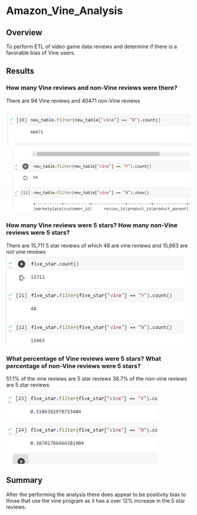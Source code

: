 # Amazon_Vine_Analysis
## Overview
To perform ETL of video game data reviews and determine if there is a favorable bias of Vine users.

## Results
### How many Vine reviews and non-Vine reviews were there?
There are 94 Vine reviews and 40471 non-Vine reviews

![image](https://github.com/KurtOtto90/Amazon_Vine_Analysis/blob/515fd6d6de81f0624e4424703935d431337fc950/pictures/non-vine%20review%20count.png)
![image](https://github.com/KurtOtto90/Amazon_Vine_Analysis/blob/515fd6d6de81f0624e4424703935d431337fc950/pictures/vine%20review%20count.png)
### How many Vine reviews were 5 stars? How many non-Vine reviews were 5 stars?
There are 15,711 5 star reviews of which 48 are vine reviews and 15,663 are not vine reviews
![image](https://github.com/KurtOtto90/Amazon_Vine_Analysis/blob/515fd6d6de81f0624e4424703935d431337fc950/pictures/five%20star%20counts.png)
### What percentage of Vine reviews were 5 stars? What percentage of non-Vine reviews were 5 stars?
51.1% of the vine reviews are 5 star reviews
38.7% of the non-vine reviews are 5 star reviews
![image](https://github.com/KurtOtto90/Amazon_Vine_Analysis/blob/515fd6d6de81f0624e4424703935d431337fc950/pictures/five%20star%20percent.png)
## Summary
After the performing the analysis there does appear to be positivity bias to those that use the vine program as it has a over 12% increase in the 5 star reviews.
